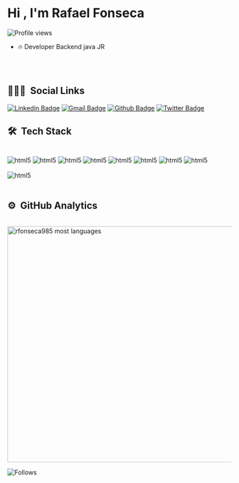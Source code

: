 
<h1 align="left">Hi , I'm Rafael Fonseca</h1>
<p align="left"> <img src="https://komarev.com/ghpvc/?username=rfonseca985&color=red" alt="Profile views" /> </p>

- 🔥  Developer Backend java JR 

<br><br>
## 👨🏽‍🦲 &nbsp;Social Links
[![Linkedin Badge](https://img.shields.io/badge/-LinkedIn-blue?style=flat-square&logo=Linkedin&logoColor=white&link=https://www.linkedin.com/in/rfonseca-3a001b180/)](https://www.linkedin.com/in/rfonseca-3a001b180/)
[![Gmail Badge](https://img.shields.io/badge/-Gmail-c14438?style=flat-square&logo=Gmail&logoColor=white&link=mailto:rfonseca985@gmail.com)](mailto:rfonseca985@gmail.com)
[![Github Badge](https://img.shields.io/badge/-Github-000?style=flat-square&logo=Github&logoColor=white&link=https://github.com/rfonseca985)](https://github.com/rfonseca985)
[![Twitter Badge](https://img.shields.io/badge/Twitter-1DA1F2?style=flat-square&logo=twitter&logoColor=white)](https://twitter.com/rfonseca85)


## 🛠 &nbsp;Tech Stack
<div style="display: inline_block"><br/>
<img align="center" alt="html5" src= "https://img.shields.io/badge/Java-ED8B00?style=flat-square&logo=java&logoColor=white"/>
<img align="center" alt="html5" src="https://img.shields.io/badge/Python-14354C?style=flat-square&logo=python&logoColor=white"/>
<img align="center" alt="html5" src="https://img.shields.io/badge/C%23-239120?style=flat-square&logo=c-sharp&logoColor=white"/>
<img align="center" alt="html5" src="https://img.shields.io/badge/Angular-DD0031?style=flat-square&logo=angular&logoColor=white"/>
<img align="center" alt="html5" src="https://img.shields.io/badge/Spring-6DB33F?style=flat-square&logo=spring&logoColor=white/">
<img align="center" alt="html5" src="https://img.shields.io/badge/MySQL-00000F?style=flat-square&logo=mysql&logoColor=white/">
<img align="center" alt="html5" src="https://img.shields.io/badge/PostgreSQL-316192?style=flat-square&logo=postgresql&logoColor=white"/>
<img align="center" alt="html5" src="https://img.shields.io/badge/MongoDB-4EA94B?style=flat-square&logo=mongodb&logoColor=white"/>

<br/>
<br/>
<img align="center" alt="html5" src="https://img.shields.io/badge/Eclipse-2C2255?style=flat-square&logo=eclipse&logoColor=white"/>

</div><br/>

## ⚙️ &nbsp;GitHub Analytics

<!-- ![snake gif](https://github.com/rfonseca985/rfonseca985/blob/output/github-contribution-grid-snake.svg)
<p align="left"> -->


<br>
<img width="530em" src="https://github-readme-stats.vercel.app/api/top-langs/?username=rfonseca985&layout=compact&theme=vision-friendly-dark" alt="rfonseca985 most languages"/>
</p>

![Follows](https://img.shields.io/github/followers/rfonseca985?label=Followers)



